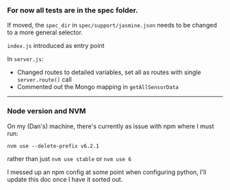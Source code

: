### For now all tests are in the spec folder.
If moved, the `spec_dir` in `spec/support/jasmine.json` needs to be changed to a more general selector.

`index.js` introduced as entry point

In `server.js`:
- Changed routes to detailed variables, set all as routes with single `server.route()` call
- Commented out the Mongo mapping in `getAllSensorData`

- - -

### Node version and NVM

On my (Dan's) machine, there's currently as issue with npm where I must run:

```shell
nvm use --delete-prefix v6.2.1
```

rather than just `nvm use stable` or `nvm use 6`

I messed up an npm config at some point when configuring python, I'll update this
doc once I have it sorted out.
